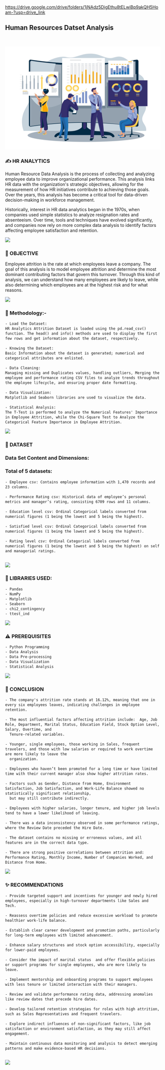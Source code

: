 https://drive.google.com/drive/folders/1jNAdz5DigEthu8tELwiBp9akQH5Hoam-?usp=drive_link
    <h2> Human Resources Datset Analysis </h2><br>
</div>


<div align= "center">
    <img src="https://github.com/Noraelbendary/-Noraelbendary-Human-Resources-Dataset-Analysis-/blob/main/12643932_5031659.jpg">
</div>



### :writing_hand: HR ANALYTICS
Human Resource Data Analysis is the process of collecting and analyzing employee data to improve organizational performance. This analysis links HR data with the organization's strategic objectives, allowing for the measurement of how HR initiatives contribute to achieving those goals. Over the years, this analysis has become a critical tool for data-driven decision-making in workforce management.

Historically, interest in HR data analytics began in the 1970s, when companies used simple statistics to analyze resignation rates and absenteeism. Over time, tools and techniques have evolved significantly, and companies now rely on more complex data analysis to identify factors affecting employee satisfaction and retention. 


<a><img src="https://user-images.githubusercontent.com/73097560/115834477-dbab4500-a447-11eb-908a-139a6edaec5c.gif"></a>


### :round_pushpin: OBJECTIVE

Employee attrition is the rate at which employees leave a company. The goal of this analysis is to model employee attrition and determine the most dominant contributing factors that govern this turnover. Through this kind of analysis, we can understand how many employees are likely to leave, while also determining which employees are at the highest risk and for what reasons.


<a><img src="https://user-images.githubusercontent.com/73097560/115834477-dbab4500-a447-11eb-908a-139a6edaec5c.gif"></a>



### :memo: Methodology:-
```
- Load the Dataset: 
HR Analytics Attrition Dataset is loaded using the pd.read_csv() function. The head() and info() methods are used to display the first few rows and get information about the dataset, respectively.

- Knowing the Dataset: 
Basic Information about the dataset is generated; numerical and categorical attributes are enlisted.

- Data Cleaning:
Managing missing and Duplicates values, handling outliers, Merging the employee and performance rating CSV files to analyze trends throughout the employee lifecycle, and ensuring proper date formatting.

- Data Visualization: 
Matplotlib and Seaborn libraries are used to visualize the data. 

- Statistical Analysis: 
The T-Test is performed to analyze the Numerical Features' Importance in Employee Attrition, while the Chi-Square Test to Analyze the Categorical Feature Importance in Employee Attrition.

```

<a><img src="https://user-images.githubusercontent.com/73097560/115834477-dbab4500-a447-11eb-908a-139a6edaec5c.gif"></a>

### :file_folder: DATASET
### Data Set Content and Dimensions:  
### Total of 5 datasets:
```
- Employee csv: Contains employee information with 1,470 records and 23 columns.

- Performance Rating csv: Historical data of employee’s personal metrics and manager’s rating, consisting 6709 rows and 11 columns.

- Education level csv: Ordinal Categorical labels converted from numerical figures (1 being the lowest and 5 being the highest).

- Satisfied level csv: Ordinal Categorical labels converted from numerical figures (1 being the lowest and 5 being the highest).

- Rating level csv: Ordinal Categorical labels converted from numerical figures (1 being the lowest and 5 being the highest) on self and managerial ratings.


```


<a><img src="https://user-images.githubusercontent.com/73097560/115834477-dbab4500-a447-11eb-908a-139a6edaec5c.gif"></a>

### :memo: LIBRARIES USED:
```
- Pandas
- NumPy
- Matplotlib
- Seaborn
- chi2_contingency
- ttest_ind
```

<a><img src="https://user-images.githubusercontent.com/73097560/115834477-dbab4500-a447-11eb-908a-139a6edaec5c.gif"></a>

### :warning: PREREQUISITES

```
- Python Programming
- Data Analysis
- Data Pre-processing
- Data Visualization
- Statistical Analysis
```

<a><img src="https://user-images.githubusercontent.com/73097560/115834477-dbab4500-a447-11eb-908a-139a6edaec5c.gif"></a>

### :key: CONCLUSION
```
- The company's attrition rate stands at 16.12%, meaning that one in every six employees leaves, indicating challenges in employee retention.

- The most influential factors affecting attrition include:  Age, Job Role, Department, Marital Status, Education Field, Stock Option Level, Salary, Overtime, and 
  Tenure-related variables.

- Younger, single employees, those working in Sales, frequent travelers, and those with low salaries or required to work overtime are more likely to leave the 
  organization.

- Employees who haven’t been promoted for a long time or have limited time with their current manager also show higher attrition rates.

- Factors such as Gender, Distance from Home, Environment Satisfaction, Job Satisfaction, and Work-Life Balance showed no statistically significant relationship, 
  but may still contribute indirectly.

- Employees with higher salaries, longer tenure, and higher job levels tend to have a lower likelihood of leaving.

- There was a data inconsistency observed in some performance ratings, where the Review Date preceded the Hire Date.

- The dataset contains no missing or erroneous values, and all features are in the correct data type.

- There are strong positive correlations between attrition and: Performance Rating, Monthly Income, Number of Companies Worked, and Distance from Home.

```
<a><img src="https://user-images.githubusercontent.com/73097560/115834477-dbab4500-a447-11eb-908a-139a6edaec5c.gif"></a>

### :sparkles: RECOMMENDATIONS
```
- Provide targeted support and incentives for younger and newly hired employees, especially in high-turnover departments like Sales and Tech.

- Reassess overtime policies and reduce excessive workload to promote healthier work-life balance.

- Establish clear career development and promotion paths, particularly for long-term employees with limited advancement.

- Enhance salary structures and stock option accessibility, especially for lower-paid employees.

- Consider the impact of marital status  and offer flexible policies or support programs for single employees, who are more likely to leave.

- Implement mentorship and onboarding programs to support employees with less tenure or limited interaction with their managers.

- Review and validate performance rating data, addressing anomalies like review dates that precede hire dates.

- Develop tailored retention strategies for roles with high attrition, such as Sales Representatives and frequent travelers.

- Explore indirect influences of non-significant factors, like job satisfaction or environment satisfaction, as they may still affect engagement.

- Maintain continuous data monitoring and analysis to detect emerging patterns and make evidence-based HR decisions.


```



 
<a><img src="https://user-images.githubusercontent.com/73097560/115834477-dbab4500-a447-11eb-908a-139a6edaec5c.gif"></a>
